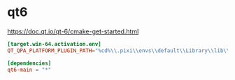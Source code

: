 # qt6

https://doc.qt.io/qt-6/cmake-get-started.html

```toml title="pixi.toml"
[target.win-64.activation.env]
QT_QPA_PLATFORM_PLUGIN_PATH="%cd%\\.pixi\\envs\\default\\Library\\lib\\qt6\\plugins\\platforms"

[dependencies]
qt6-main = "*"
```

